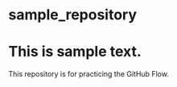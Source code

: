# sample_repository
This is sample text.
=======
This repository is for practicing the GitHub Flow.

